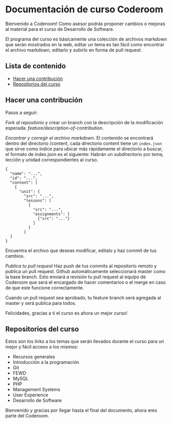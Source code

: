 # Documentación de curso Coderoom

Bienvenido a Coderoom! Como asesor podrás proponer cambios o mejoras al material para el curso de Desarrollo de Software.

El programa del curso es básicamente una colección de archivos markdown que serán mostrados en la web, editar un tema es tan fácil como encontrar el archivo markdown, editarlo y subirlo en forma de pull request.

## Lista de contenido
- [Hacer una contribución](#hacer-una-contribuci%C3%B3n)
- [Repositorios del curso](#repositorios-del-curso)

## Hacer una contribución
Pasos a seguir:

*Fork al repositorio* y crear un branch con la descripción de la modificación esperada: _feature/description-of-contribution_.

*Encontrar y corregir el archivo markdown*. El contenido se encontrará dentro del directorio /content, cada directorio content tiene un `index.json` que sirve como índice para ubicar más rápidamente el directorio a buscar, el formato de index.json es el siguiente: Habrán un subdirectorio por tema, lección y unidad correspondientes al curso. 
```
{
  "name": "...",
  "id": "...",
  "content": [
    {
      "unit": {
        "src": "...",
        "lessons": [
          {
            "src": "...",
            "assignments": [
              {"src": "..."}
            ]
          }
        ]
  ]
}
```
Encuentra el archivo que deseas modificar, editalo y haz commit de tus cambios.

*Publica tu pull request* Haz push de tus commits al repositorio remoto y publica un pull request. Github automáticamente seleccionará master como la base branch. Esto enviará a revisión tu pull request al equipo de Coderoom que será el encargado de hacer comentarios o el merge en caso de que este funcione correctamente.

Cuando un pull request sea aprobado, tu feature branch será agregada al master y será publica para todos.

Felicidades, gracias a ti el curso es ahora un mejor curso!

## Repositorios del curso
Estos son los links a los temas que serán llevados durante el curso para un mejor y fácil acceso a los mismos:

- Recursos generales
- Introducción a la programación
- Git
- FEWD
- MySQL
- PHP
- Management Systems
- User Experience
- Desarrollo de Software

Bienvenido y gracias por llegar hasta el final del documento, ahora eres parte del Coderoom.
